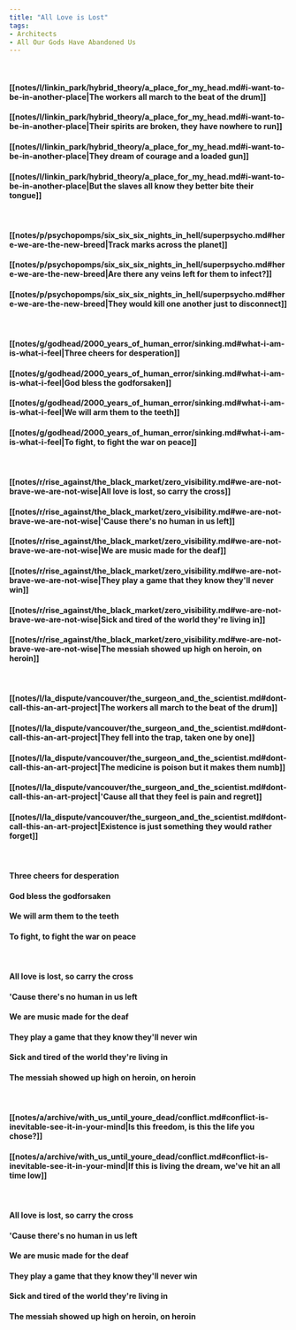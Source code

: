 ```yaml
---
title: "All Love is Lost"
tags:
- Architects
- All Our Gods Have Abandoned Us
---
```

&nbsp;
#### [[notes/l/linkin_park/hybrid_theory/a_place_for_my_head.md#i-want-to-be-in-another-place|The workers all march to the beat of the drum]]
#### [[notes/l/linkin_park/hybrid_theory/a_place_for_my_head.md#i-want-to-be-in-another-place|Their spirits are broken, they have nowhere to run]]
#### [[notes/l/linkin_park/hybrid_theory/a_place_for_my_head.md#i-want-to-be-in-another-place|They dream of courage and a loaded gun]]
#### [[notes/l/linkin_park/hybrid_theory/a_place_for_my_head.md#i-want-to-be-in-another-place|But the slaves all know they better bite their tongue]]
&nbsp;
#### [[notes/p/psychopomps/six_six_six_nights_in_hell/superpsycho.md#here-we-are-the-new-breed|Track marks across the planet]]
#### [[notes/p/psychopomps/six_six_six_nights_in_hell/superpsycho.md#here-we-are-the-new-breed|Are there any veins left for them to infect?]]
#### [[notes/p/psychopomps/six_six_six_nights_in_hell/superpsycho.md#here-we-are-the-new-breed|They would kill one another just to disconnect]]
&nbsp;
#### [[notes/g/godhead/2000_years_of_human_error/sinking.md#what-i-am-is-what-i-feel|Three cheers for desperation]]
#### [[notes/g/godhead/2000_years_of_human_error/sinking.md#what-i-am-is-what-i-feel|God bless the godforsaken]]
#### [[notes/g/godhead/2000_years_of_human_error/sinking.md#what-i-am-is-what-i-feel|We will arm them to the teeth]]
#### [[notes/g/godhead/2000_years_of_human_error/sinking.md#what-i-am-is-what-i-feel|To fight, to fight the war on peace]]
&nbsp;
#### [[notes/r/rise_against/the_black_market/zero_visibility.md#we-are-not-brave-we-are-not-wise|All love is lost, so carry the cross]]
#### [[notes/r/rise_against/the_black_market/zero_visibility.md#we-are-not-brave-we-are-not-wise|'Cause there's no human in us left]]
#### [[notes/r/rise_against/the_black_market/zero_visibility.md#we-are-not-brave-we-are-not-wise|We are music made for the deaf]]
#### [[notes/r/rise_against/the_black_market/zero_visibility.md#we-are-not-brave-we-are-not-wise|They play a game that they know they'll never win]]
#### [[notes/r/rise_against/the_black_market/zero_visibility.md#we-are-not-brave-we-are-not-wise|Sick and tired of the world they're living in]]
#### [[notes/r/rise_against/the_black_market/zero_visibility.md#we-are-not-brave-we-are-not-wise|The messiah showed up high on heroin, on heroin]]
&nbsp;
#### [[notes/l/la_dispute/vancouver/the_surgeon_and_the_scientist.md#dont-call-this-an-art-project|The workers all march to the beat of the drum]]
#### [[notes/l/la_dispute/vancouver/the_surgeon_and_the_scientist.md#dont-call-this-an-art-project|They fell into the trap, taken one by one]]
#### [[notes/l/la_dispute/vancouver/the_surgeon_and_the_scientist.md#dont-call-this-an-art-project|The medicine is poison but it makes them numb]]
#### [[notes/l/la_dispute/vancouver/the_surgeon_and_the_scientist.md#dont-call-this-an-art-project|'Cause all that they feel is pain and regret]]
#### [[notes/l/la_dispute/vancouver/the_surgeon_and_the_scientist.md#dont-call-this-an-art-project|Existence is just something they would rather forget]]
&nbsp;
#### Three cheers for desperation
#### God bless the godforsaken
#### We will arm them to the teeth
#### To fight, to fight the war on peace
&nbsp;
#### All love is lost, so carry the cross
#### 'Cause there's no human in us left
#### We are music made for the deaf
#### They play a game that they know they'll never win
#### Sick and tired of the world they're living in
#### The messiah showed up high on heroin, on heroin
&nbsp;
#### [[notes/a/archive/with_us_until_youre_dead/conflict.md#conflict-is-inevitable-see-it-in-your-mind|Is this freedom, is this the life you chose?]]
#### [[notes/a/archive/with_us_until_youre_dead/conflict.md#conflict-is-inevitable-see-it-in-your-mind|If this is living the dream, we've hit an all time low]]
&nbsp;
#### All love is lost, so carry the cross
#### 'Cause there's no human in us left
#### We are music made for the deaf
#### They play a game that they know they'll never win
#### Sick and tired of the world they're living in
#### The messiah showed up high on heroin, on heroin
